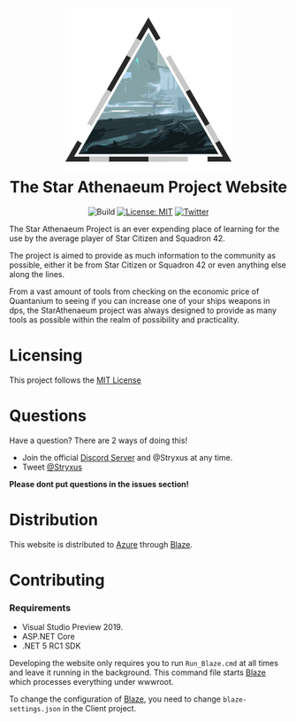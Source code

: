 <h1 align="center">

<img src="https://raw.githubusercontent.com/Star-Athenaeum/Website/Public/.github/git-readme.png?sanitize=true" width="300px" height="300px" alt="Logo" />
<br/>
The Star Athenaeum Project Website
</h1>
<div align="center">

![Build](https://github.com/Star-Athenaeum/Website/workflows/.NET%205/badge.svg)
[![License: MIT](https://img.shields.io/github/license/Star-Athenaeum/Website)](https://github.com/Star-Athenaeum/Website/blob/master/LICENSE)
[![Twitter](https://img.shields.io/twitter/url/http/shields.io.svg?style=flat&logo=twitter)](https://twitter.com/intent/tweet?hashtags=StarAthenaeum,StarCitizen&text=StarAthenaeum.+The+most+ambitious+tools+project+for+Star+Citizen&url=https://github.com/Star-Athenaeum)

</div>

The Star Athenaeum Project is an ever expending place of learning for the use by the average player of Star Citizen and Squadron 42.

The project is aimed to provide as much information to the community as possible, either it be from Star Citizen or Squadron 42 or even anything else along the lines.

From a vast amount of tools from checking on the economic price of Quantanium to seeing if you can increase one of your ships weapons in dps, the StarAthenaeum project was always designed to provide as many tools as possible within the realm of possibility and practicality.

# Licensing

This project follows the [MIT License](https://github.com/Star-Athenaeum/Website/blob/master/LICENSE)

# Questions

Have a question? There are 2 ways of doing this!
* Join the official [Discord Server](https://discord.gg/prMBNeC) and @Stryxus at any time.
* Tweet [@Stryxus](https://twitter.com/Stryxus)

**Please dont put questions in the issues section!**

# Distribution

This website is distributed to [Azure](https://azure.microsoft.com/) through [Blaze](https://github.com/Star-Athenaeum/Blaze).

# Contributing

### Requirements
* Visual Studio Preview 2019.
* ASP.NET Core
* .NET 5 RC1 SDK

Developing the website only requires you to run `Run_Blaze.cmd` at all times and leave it running in the background. This command file starts [Blaze](https://github.com/Star-Athenaeum/Blaze) which processes everything under wwwroot.

To change the configuration of [Blaze](https://github.com/Star-Athenaeum/Blaze), you need to change `blaze-settings.json` in the Client project.

